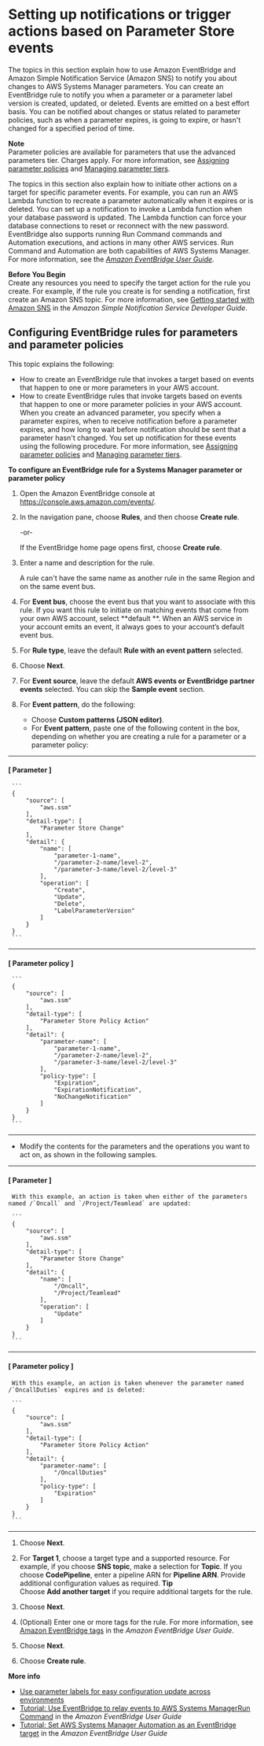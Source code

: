 # Setting up notifications or trigger actions based on Parameter Store events<a name="sysman-paramstore-cwe"></a>

The topics in this section explain how to use Amazon EventBridge and Amazon Simple Notification Service \(Amazon SNS\) to notify you about changes to AWS Systems Manager parameters\. You can create an EventBridge rule to notify you when a parameter or a parameter label version is created, updated, or deleted\. Events are emitted on a best effort basis\. You can be notified about changes or status related to parameter policies, such as when a parameter expires, is going to expire, or hasn't changed for a specified period of time\.

**Note**  
Parameter policies are available for parameters that use the advanced parameters tier\. Charges apply\. For more information, see [Assigning parameter policies](parameter-store-policies.md) and [Managing parameter tiers](parameter-store-advanced-parameters.md)\.

The topics in this section also explain how to initiate other actions on a target for specific parameter events\. For example, you can run an AWS Lambda function to recreate a parameter automatically when it expires or is deleted\. You can set up a notification to invoke a Lambda function when your database password is updated\. The Lambda function can force your database connections to reset or reconnect with the new password\. EventBridge also supports running Run Command commands and Automation executions, and actions in many other AWS services\. Run Command and Automation are both capabilities of AWS Systems Manager\. For more information, see the *[Amazon EventBridge User Guide](https://docs.aws.amazon.com/eventbridge/latest/userguide/)*\.

**Before You Begin**  
Create any resources you need to specify the target action for the rule you create\. For example, if the rule you create is for sending a notification, first create an Amazon SNS topic\. For more information, see [Getting started with Amazon SNS](https://docs.aws.amazon.com/sns/latest/dg/sns-getting-started.htmlGettingStarted.html) in the *Amazon Simple Notification Service Developer Guide*\.

## Configuring EventBridge rules for parameters and parameter policies<a name="cwe-parameter-changes"></a>

This topic explains the following:
+ How to create an EventBridge rule that invokes a target based on events that happen to one or more parameters in your AWS account\.
+ How to create EventBridge rules that invoke targets based on events that happen to one or more parameter policies in your AWS account\. When you create an advanced parameter, you specify when a parameter expires, when to receive notification before a parameter expires, and how long to wait before notification should be sent that a parameter hasn't changed\. You set up notification for these events using the following procedure\. For more information, see [Assigning parameter policies](parameter-store-policies.md) and [Managing parameter tiers](parameter-store-advanced-parameters.md)\.

**To configure an EventBridge rule for a Systems Manager parameter or parameter policy**

1. Open the Amazon EventBridge console at [https://console\.aws\.amazon\.com/events/](https://console.aws.amazon.com/events/)\.

1. In the navigation pane, choose **Rules**, and then choose **Create rule**\.

   \-or\-

   If the EventBridge home page opens first, choose **Create rule**\.

1. Enter a name and description for the rule\.

   A rule can't have the same name as another rule in the same Region and on the same event bus\.

1. For **Event bus**, choose the event bus that you want to associate with this rule\. If you want this rule to initiate on matching events that come from your own AWS account, select **default **\. When an AWS service in your account emits an event, it always goes to your account’s default event bus\. 

1. For **Rule type**, leave the default **Rule with an event pattern** selected\.

1. Choose **Next**\.

1. For **Event source**, leave the default **AWS events or EventBridge partner events** selected\. You can skip the **Sample event** section\.

1. For **Event pattern**, do the following:
   + Choose **Custom patterns \(JSON editor\)**\.
   + For **Event pattern**, paste one of the following content in the box, depending on whether you are creating a rule for a parameter or a parameter policy:

------
#### [ Parameter ]

     ```
     {
         "source": [
             "aws.ssm"
         ],
         "detail-type": [
             "Parameter Store Change"
         ],
         "detail": {
             "name": [
                 "parameter-1-name",
                 "/parameter-2-name/level-2",
                 "/parameter-3-name/level-2/level-3"
             ],
             "operation": [
                 "Create",
                 "Update",
                 "Delete",
                 "LabelParameterVersion"
             ]
         }
     }
     ```

------
#### [ Parameter policy ]

     ```
     {
         "source": [
             "aws.ssm"
         ],
         "detail-type": [
             "Parameter Store Policy Action"
         ],
         "detail": {
             "parameter-name": [
                 "parameter-1-name",
                 "/parameter-2-name/level-2",
                 "/parameter-3-name/level-2/level-3"
             ],
             "policy-type": [
                 "Expiration",
                 "ExpirationNotification",
                 "NoChangeNotification"
             ]
         }
     }
     ```

------
   + Modify the contents for the parameters and the operations you want to act on, as shown in the following samples\. 

------
#### [ Parameter ]

     With this example, an action is taken when either of the parameters named /`Oncall` and `/Project/Teamlead` are updated:

     ```
     {
         "source": [
             "aws.ssm"
         ],
         "detail-type": [
             "Parameter Store Change"
         ],
         "detail": {
             "name": [
                 "/Oncall",
                 "/Project/Teamlead"
             ],
             "operation": [
                 "Update"
             ]
         }
     }
     ```

------
#### [ Parameter policy ]

     With this example, an action is taken whenever the parameter named /`OncallDuties` expires and is deleted:

     ```
     {
         "source": [
             "aws.ssm"
         ],
         "detail-type": [
             "Parameter Store Policy Action"
         ],
         "detail": {
             "parameter-name": [
                 "/OncallDuties"
             ],
             "policy-type": [
                 "Expiration"
             ]
         }
     }
     ```

------

1. Choose **Next**\.

1. For **Target 1**, choose a target type and a supported resource\. For example, if you choose **SNS topic**, make a selection for **Topic**\. If you choose **CodePipeline**, enter a pipeline ARN for **Pipeline ARN**\. Provide additional configuration values as required\.
**Tip**  
Choose **Add another target** if you require additional targets for the rule\.

1. Choose **Next**\.

1. \(Optional\) Enter one or more tags for the rule\. For more information, see [Amazon EventBridge tags](https://docs.aws.amazon.com/eventbridge/latest/userguide/eb-tagging.html) in the *Amazon EventBridge User Guide*\.

1. Choose **Next**\.

1. Choose **Create rule**\.

**More info**  
+ [Use parameter labels for easy configuration update across environments](http://aws.amazon.com/blogs/mt/use-parameter-labels-for-easy-configuration-update-across-environments/)
+ [Tutorial: Use EventBridge to relay events to AWS Systems ManagerRun Command](https://docs.aws.amazon.com/eventbridge/latest/userguide/eb-ec2-run-command.html) in the *Amazon EventBridge User Guide*
+ [Tutorial: Set AWS Systems Manager Automation as an EventBridge target](https://docs.aws.amazon.com/eventbridge/latest/userguide/eb-ssm-automation-as-target.html) in the *Amazon EventBridge User Guide*